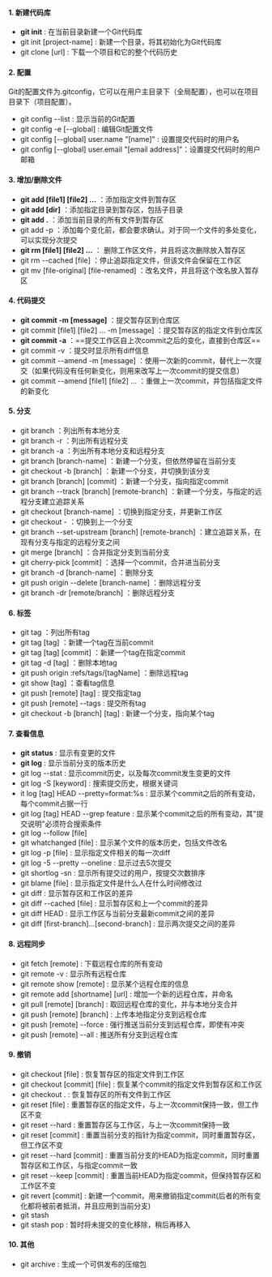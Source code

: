 #### 1. 新建代码库
- **git init** : 在当前目录新建一个Git代码库
- git init [project-name] : 新建一个目录，将其初始化为Git代码库
- git clone [url] : 下载一个项目和它的整个代码历史
#### 2. 配置
Git的配置文件为.gitconfig，它可以在用户主目录下（全局配置），也可以在项目目录下（项目配置）。
- git config --list : 显示当前的Git配置
- git config -e [--global] : 编辑Git配置文件
- git config [--global] user.name "[name]" : 设置提交代码时的用户名
- git config [--global] user.email "[email address]"：设置提交代码时的用户邮箱

#### 3. 增加/删除文件

- **git add [file1] [file2] ...** ：添加指定文件到暂存区
- **git add [dir]** ：添加指定目录到暂存区，包括子目录
- **git add .** ：添加当前目录的所有文件到暂存区
- git add -p ：添加每个变化前，都会要求确认。对于同一个文件的多处变化，可以实现分次提交
- **git rm [file1] [file2] ...** ： 删除工作区文件，并且将这次删除放入暂存区
- git rm --cached [file] ：停止追踪指定文件，但该文件会保留在工作区
- git mv [file-original] [file-renamed] ：改名文件，并且将这个改名放入暂存区

#### 4. 代码提交

- **git commit -m [message]** ：提交暂存区到仓库区
- git commit [file1] [file2] ... -m [message] ：提交暂存区的指定文件到仓库区
- **git commit -a** ：==提交工作区自上次commit之后的变化，直接到仓库区==
- git commit -v ：提交时显示所有diff信息
- git commit --amend -m [message] ：使用一次新的commit，替代上一次提交（如果代码没有任何新变化，则用来改写上一次commit的提交信息）
- git commit --amend [file1] [file2] ... ：重做上一次commit，并包括指定文件的新变化

#### 5. 分支

- git branch ：列出所有本地分支
- git branch -r ：列出所有远程分支
- git branch -a ：列出所有本地分支和远程分支
- git branch [branch-name] ：新建一个分支，但依然停留在当前分支
- git checkout -b [branch] ：新建一个分支，并切换到该分支
- git branch [branch] [commit] ：新建一个分支，指向指定commit
- git branch --track [branch] [remote-branch] ：新建一个分支，与指定的远程分支建立追踪关系
- git checkout [branch-name] ：切换到指定分支，并更新工作区
- git checkout - ：切换到上一个分支
- git branch --set-upstream [branch] [remote-branch] ：建立追踪关系，在现有分支与指定的远程分支之间
- git merge [branch] ：合并指定分支到当前分支
- git cherry-pick [commit] ：选择一个commit，合并进当前分支
- git branch -d [branch-name] ：删除分支
- git push origin --delete [branch-name] ：删除远程分支
- git branch -dr [remote/branch] ：删除远程分支

#### 6. 标签

- git tag ：列出所有tag
- git tag [tag] ：新建一个tag在当前commit
- git tag [tag] [commit] ：新建一个tag在指定commit
- git tag -d [tag] ：删除本地tag
- git push origin :refs/tags/[tagName] ：删除远程tag
- git show [tag] ：查看tag信息
- git push [remote] [tag] : 提交指定tag
- git push [remote] --tags : 提交所有tag
- git checkout -b [branch] [tag] : 新建一个分支，指向某个tag

#### 7. 查看信息

- **git status** : 显示有变更的文件
- **git log** : 显示当前分支的版本历史
- git log --stat : 显示commit历史，以及每次commit发生变更的文件
- git log -S [keyword] : 搜索提交历史，根据关键词
- it log [tag] HEAD --pretty=format:%s : 显示某个commit之后的所有变动，每个commit占据一行
- git log [tag] HEAD --grep feature : 显示某个commit之后的所有变动，其"提交说明"必须符合搜索条件
- git log --follow [file]
- git whatchanged [file] : 显示某个文件的版本历史，包括文件改名
- git log -p [file] : 显示指定文件相关的每一次diff
- git log -5 --pretty --oneline : 显示过去5次提交
- git shortlog -sn : 显示所有提交过的用户，按提交次数排序
- git blame [file] : 显示指定文件是什么人在什么时间修改过
- git diff : 显示暂存区和工作区的差异
- git diff --cached [file] : 显示暂存区和上一个commit的差异
- git diff HEAD : 显示工作区与当前分支最新commit之间的差异
- git diff [first-branch]...[second-branch] : 显示两次提交之间的差异

#### 8. 远程同步

- git fetch [remote] : 下载远程仓库的所有变动
- git remote -v : 显示所有远程仓库
- git remote show [remote] : 显示某个远程仓库的信息
- git remote add [shortname] [url] : 增加一个新的远程仓库，并命名
- git pull [remote] [branch] : 取回远程仓库的变化，并与本地分支合并
- git push [remote] [branch] : 上传本地指定分支到远程仓库
- git push [remote] --force : 强行推送当前分支到远程仓库，即使有冲突
- git push [remote] --all : 推送所有分支到远程仓库

#### 9. 撤销

- git checkout [file] : 恢复暂存区的指定文件到工作区
- git checkout [commit] [file] : 恢复某个commit的指定文件到暂存区和工作区
- git checkout . : 恢复暂存区的所有文件到工作区
- git reset [file] : 重置暂存区的指定文件，与上一次commit保持一致，但工作区不变
- git reset --hard : 重置暂存区与工作区，与上一次commit保持一致
- git reset [commit] : 重置当前分支的指针为指定commit，同时重置暂存区，但工作区不变
- git reset --hard [commit] : 重置当前分支的HEAD为指定commit，同时重置暂存区和工作区，与指定commit一致
- git reset --keep [commit] : 重置当前HEAD为指定commit，但保持暂存区和工作区不变
- git revert [commit] : 新建一个commit，用来撤销指定commit(后者的所有变化都将被前者抵消，并且应用到当前分支)
- git stash
- git stash pop : 暂时将未提交的变化移除，稍后再移入

#### 10. 其他

- git archive : 生成一个可供发布的压缩包

